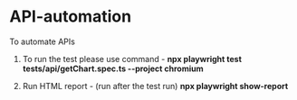 # API-automation
To automate APIs

1. To run the test please use command - 
**npx playwright test tests/api/getChart.spec.ts --project chromium**

2. Run HTML report - (run after the test run)
**npx playwright show-report**
